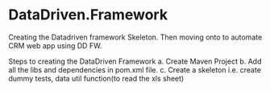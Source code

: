 # DataDriven.Framework
Creating the Datadriven framework Skeleton. Then moving onto to automate CRM web app using DD FW.


Steps to creating the DataDriven Framework
a. Create Maven Project
b. Add all the libs and dependencies in pom.xml file. 
c. Create a skeleton i.e. create dummy tests, data util function(to read the xls sheet)
